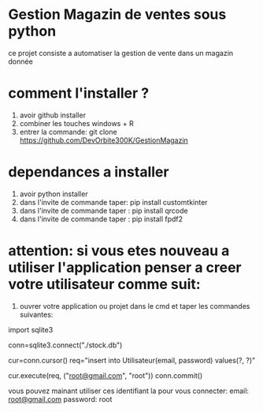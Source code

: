 # Gestion Magazin de ventes sous python

ce projet consiste a automatiser la gestion de vente dans un magazin donnée

# comment l'installer ?

1. avoir github installer
2. combiner les touches windows + R
3. entrer la commande: git clone https://github.com/DevOrbite300K/GestionMagazin

# dependances a installer 
1. avoir python installer
2. dans l'invite de commande taper: pip install customtkinter
3. dans l'invite de commande taper : pip install qrcode
4. dans l'invite de commande taper : pip install fpdf2


# attention: si vous etes nouveau a utiliser l'application penser a creer votre utilisateur comme suit:
1. ouvrer votre application ou projet dans le cmd et taper les commandes suivantes:

import sqlite3

conn=sqlite3.connect("./stock.db")

cur=conn.cursor()
req="insert into Utilisateur(email, password) values(?, ?)"

cur.execute(req, ("root@gmail.com", "root"))
conn.commit()

vous pouvez mainant utiliser ces identifiant la pour vous connecter:
email: root@gmail.com
password: root
